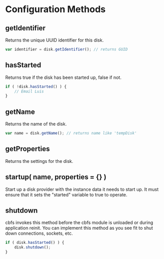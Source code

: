 # Configuration Methods

## getIdentifier

Returns the unique UUID identifier for this disk.

```javascript
var identifier = disk.getIdentifier(); // returns GUID
```

## hasStarted

Returns true if the disk has been started up, false if not.

```javascript
if ( !disk.hasStarted() ) {
    // Email Luis
}
```

## getName

Returns the name of the disk.

```javascript
var name = disk.getName(); // returns name like 'tempDisk'
```

## getProperties

Returns the settings for the disk.

## startup( name, properties = {} )

Start up a disk provider with the instance data it needs to start up. It must ensure that it sets the "started" variable to true to operate.

## shutdown

cbfs invokes this method before the cbfs module is unloaded or during application reinit. You can implement this method as you see fit to shut down connections, sockets, etc.

```javascript
if ( disk.hasStarted() ) {
    disk.shutdown();
}
```

